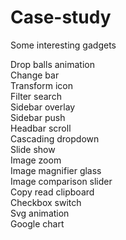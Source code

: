 # Case-study
Some interesting gadgets

Drop balls animation<br>
Change bar<br>
Transform icon<br>
Filter search<br>
Sidebar overlay<br>
Sidebar push<br>
Headbar scroll<br>
Cascading dropdown<br>
Slide show<br>
Image zoom<br>
Image magnifier glass<br>
Image comparison slider<br>
Copy read clipboard<br>
Checkbox switch<br>
Svg animation<br>
Google chart<br>
